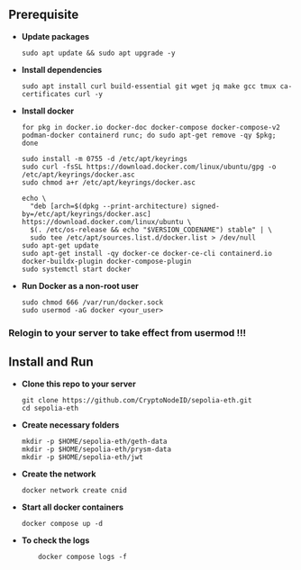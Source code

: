 ## Prerequisite
- **Update packages**
    ```
    sudo apt update && sudo apt upgrade -y
    ```
- **Install dependencies**
     ```
     sudo apt install curl build-essential git wget jq make gcc tmux ca-certificates curl -y
     ```
- **Install docker**
    ```
    for pkg in docker.io docker-doc docker-compose docker-compose-v2 podman-docker containerd runc; do sudo apt-get remove -qy $pkg; done

    sudo install -m 0755 -d /etc/apt/keyrings
    sudo curl -fsSL https://download.docker.com/linux/ubuntu/gpg -o /etc/apt/keyrings/docker.asc
    sudo chmod a+r /etc/apt/keyrings/docker.asc

    echo \
      "deb [arch=$(dpkg --print-architecture) signed-by=/etc/apt/keyrings/docker.asc] https://download.docker.com/linux/ubuntu \
      $(. /etc/os-release && echo "$VERSION_CODENAME") stable" | \
      sudo tee /etc/apt/sources.list.d/docker.list > /dev/null
    sudo apt-get update
    sudo apt-get install -qy docker-ce docker-ce-cli containerd.io docker-buildx-plugin docker-compose-plugin
    sudo systemctl start docker
    ```

- **Run Docker as a non-root user**
    ```
    sudo chmod 666 /var/run/docker.sock
    sudo usermod -aG docker <your_user>
    ```

### Relogin to your server to take effect from usermod !!!

## Install and Run 
- **Clone this repo to your server**
    ```
    git clone https://github.com/CryptoNodeID/sepolia-eth.git
    cd sepolia-eth
    ```
- **Create necessary folders**
    ```
    mkdir -p $HOME/sepolia-eth/geth-data
    mkdir -p $HOME/sepolia-eth/prysm-data
    mkdir -p $HOME/sepolia-eth/jwt
    ```
- **Create the network**
    ```
    docker network create cnid 
    ```
- **Start all docker containers**
    ```
    docker compose up -d
    ```
- **To check the logs**
    ```
        docker compose logs -f
    ```
